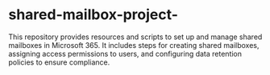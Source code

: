 # shared-mailbox-project-
This repository provides resources and scripts to set up and manage shared mailboxes in Microsoft 365. It includes steps for creating shared mailboxes, assigning access permissions to users, and configuring data retention policies to ensure compliance. 
